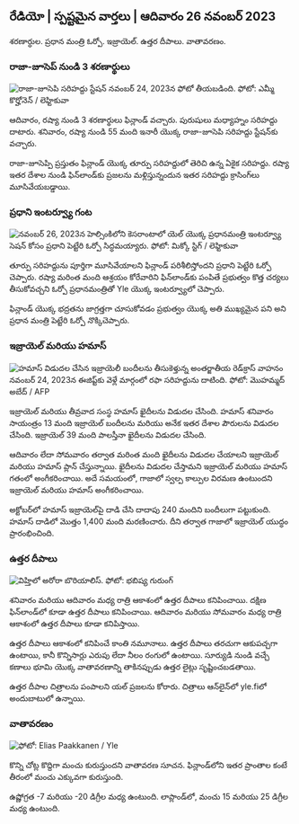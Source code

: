 రేడియో \| స్పష్టమైన వార్తలు \| ఆదివారం 26 నవంబర్ 2023
-------------------------------------------

శరణార్ధుల. ప్రధాన మంత్రి ఓర్పో. ఇజ్రాయెల్. ఉత్తర దీపాలు. వాతావరణం.

### రాజా-జూసెప్ నుండి 3 శరణార్థులు

![రాజా-జూసెపి సరిహద్దు స్టేషన్ నవంబర్ 24, 2023న ఫోటో తీయబడింది. ఫోటో: ఎమ్మీ కొర్హోనెన్ / లెహ్టికువా](https://images.cdn.yle.fi/image/upload/c_crop,h_2880,w_5120,x_0,y_1.424/ar_777777777777777,c_fill,g_faces,h_675,w_1200/dpr_1.0/q_auto:eco/f_auto/fl_lossy/v1700842179/39-1206313656095)

ఆదివారం, రష్యా నుండి 3 శరణార్థులు ఫిన్లాండ్ వచ్చారు. పురుషులు మధ్యాహ్నం సరిహద్దు దాటారు. శనివారం, రష్యా నుండి 55 మంది ఇనారీ యొక్క రాజా-జూసెపి సరిహద్దు స్టేషన్‌కు వచ్చారు.

రాజా-జూసెప్పి ప్రస్తుతం ఫిన్లాండ్ యొక్క తూర్పు సరిహద్దులో తెరిచి ఉన్న ఏకైక సరిహద్దు. రష్యా ఇతర దేశాల నుండి ఫిన్‌లాండ్‌కు ప్రజలను మళ్లిస్తున్నందున ఇతర సరిహద్దు క్రాసింగ్‌లు మూసివేయబడ్డాయి.

### ప్రధాని ఇంటర్వ్యూ గంట

![నవంబర్ 26, 2023న హెల్సింకిలోని కెసరాంటాలో యెల్ యొక్క ప్రధానమంత్రి ఇంటర్వ్యూ సెషన్ కోసం ప్రధాని పెట్టేరి ఓర్పో సిద్ధమయ్యారు. ఫోటో: మిక్కో స్టిగ్ / లెహ్టికువా](https://images.cdn.yle.fi/image/upload/c_crop,h_2772,w_4928,x_0,y_207/ar_1.7777777777777777,c_fill,g_faces,h_675,w_1200/dpr_1.0/q_auto:eco/f_auto/fl_lossy/3017306173061856329)

తూర్పు సరిహద్దును పూర్తిగా మూసివేయాలని ఫిన్లాండ్ పరిశీలిస్తోందని ప్రధాని పెట్టేరి ఓర్పో చెప్పారు. రష్యా మరింత మంది ఆశ్రయం కోరేవారిని ఫిన్‌లాండ్‌కు పంపితే ప్రభుత్వం కొత్త చర్యలు తీసుకోవచ్చని ఓర్పో ప్రధానమంత్రితో Yle యొక్క ఇంటర్వ్యూలో చెప్పారు.

ఫిన్లాండ్ యొక్క భద్రతను జాగ్రత్తగా చూసుకోవడం ప్రభుత్వం యొక్క అతి ముఖ్యమైన పని అని ప్రధాన మంత్రి పెట్టేరి ఓర్పో నొక్కిచెప్పారు.

### ఇజ్రాయెల్ మరియు హమాస్

![హమాస్ విడుదల చేసిన ఇజ్రాయెలీ బందీలను తీసుకెళ్తున్న అంతర్జాతీయ రెడ్‌క్రాస్ వాహనం నవంబర్ 24, 2023న ఈజిప్ట్‌కు వెళ్లే మార్గంలో రఫా సరిహద్దును దాటింది. ఫోటో: మొహమ్మద్ అబేద్ / AFP](https://images.cdn.yle.fi/image/upload/c_crop,h_2079,w_3696,x_0,y_366/ar_1.7777777777777777,c_fill,g_faces,h_675,w_1200/dpr_1.0/q_auto:eco/flo8au/1901901064636560e4e1a0ebe)

ఇజ్రాయెల్ మరియు తీవ్రవాద సంస్థ హమాస్ ఖైదీలను విడుదల చేసింది. హమాస్ శనివారం సాయంత్రం 13 మంది ఇజ్రాయెల్ బందీలను మరియు అనేక ఇతర దేశాల పౌరులను విడుదల చేసింది. ఇజ్రాయెల్ 39 మంది పాలస్తీనా ఖైదీలను విడుదల చేసింది.

ఆదివారం లేదా సోమవారం తర్వాత మరింత మంది ఖైదీలను విడుదల చేయాలని ఇజ్రాయెల్ మరియు హమాస్ ప్లాన్ చేస్తున్నాయి. ఖైదీలను విడుదల చేస్తామని ఇజ్రాయెల్ మరియు హమాస్ గతంలో అంగీకరించాయి. అదే సమయంలో, గాజాలో స్వల్ప కాల్పుల విరమణ ఉంటుందని ఇజ్రాయెల్ మరియు హమాస్ అంగీకరించాయి.

అక్టోబర్‌లో హమాస్ ఇజ్రాయెల్‌పై దాడి చేసి దాదాపు 240 మందిని బందీలుగా పట్టుకుంది. హమాస్ దాడిలో మొత్తం 1,400 మంది మరణించారు. దీని తర్వాత గాజాలో ఇజ్రాయెల్ యుద్ధం ప్రారంభించింది.

### ఉత్తర దీపాలు

![విహ్తిలో అరోరా బొరియాలిస్. ఫోటో: భబిష్య గురుంగ్](https://images.cdn.yle.fi/image/upload/c_crop,h_360,w_640,x_0,y_443/ar_1.77777777777777,c_fill,g_faces,h1201.wd_1201eco/f_auto/fl_lossy/v1700996219/39-120676065630ab4cbda3)

శనివారం మరియు ఆదివారం మధ్య రాత్రి ఆకాశంలో ఉత్తర దీపాలు కనిపించాయి. దక్షిణ ఫిన్‌లాండ్‌లో కూడా ఉత్తర దీపాలు కనిపించాయి. ఆదివారం మరియు సోమవారం మధ్య రాత్రి ఆకాశంలో ఉత్తర దీపాలు కూడా కనిపిస్తాయి.

ఉత్తర దీపాలు ఆకాశంలో కనిపించే కాంతి నమూనాలు. ఉత్తర దీపాలు తరచుగా ఆకుపచ్చగా ఉంటాయి, కానీ కొన్నిసార్లు ఎరుపు లేదా నీలం రంగులో ఉంటాయి. సూర్యుడి నుండి వచ్చే కణాలు భూమి యొక్క వాతావరణాన్ని తాకినప్పుడు ఉత్తర లైట్లు సృష్టించబడతాయి.

ఉత్తర దీపాల చిత్రాలను పంపాలని యల్ ప్రజలను కోరారు. చిత్రాలు ఆన్‌లైన్‌లో yle.fiలో అందుబాటులో ఉన్నాయి.

### వాతావరణం

![ ఫోటో: Elias Paakkanen / Yle](https://images.cdn.yle.fi/image/upload/c_crop,h_1080,w_1919,x_0,y_0/ar_1.77777777777777777,c_fill,g_777,c_fill,g_705,w120/h_7050/q_auto:eco/f_auto/fl_lossy/v1701007097/39-120685165634edcb0ac7)

కొన్ని చోట్ల కొద్దిగా మంచు కురుస్తుందని వాతావరణ సూచన. ఫిన్లాండ్‌లోని ఇతర ప్రాంతాల కంటే తీరంలో మంచు ఎక్కువగా కురుస్తుంది.

ఉష్ణోగ్రత -7 మరియు -20 డిగ్రీల మధ్య ఉంటుంది. లాప్లాండ్‌లో, మంచు 15 మరియు 25 డిగ్రీల మధ్య ఉంటుంది.